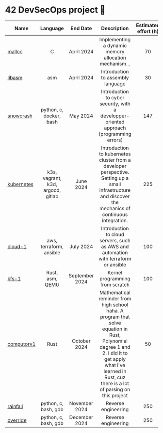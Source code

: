 # 42 DevSecOps project 🧠

| Name  | Language      | End Date      |                       Description                 | Estimated effort (h)   | Difficulty (1 to 5) |
| ----- |:-------------:| :-----------: | :------------------------------------------------:| :---------------------:| :------------------:|
| [malloc](https://github.com/waseemnaseeven/42_DevSecOps/20_MALLOC) | C | April 2024 | Implementing a dynamic memory allocation mechanism... | 70 | 3,5 |
| [libasm](https://github.com/waseemnaseeven/42_DevSecOps/21_LIBASM) | asm | April 2024 | Introduction to assembly language | 30 | 2,5 |
| [snowcrash](https://github.com/waseemnaseeven/42_DevSecOps/22_SNOWCRASH) | python, c, docker, bash | May 2024 | Introduction to cyber security, with a developper-oriented approach (programming errors) | 147 | 3,5 |
| [kubernetes](https://github.com/waseemnaseeven/42_DevSecOps/tree/main/23_IOT) | k3s, vagrant, k3d, argocd, gitlab | June 2024 | Introduction to kubernetes cluster from a developer perspective. Setting up a small infrastructure and discover the mechanics of continuous integration. | 225 | 4 |
| [cloud-1](https://github.com/waseemnaseeven/42_DevSecOps/24_CLOUD-1) | aws, terraform, ansible | July 2024 | Introduction to cloud servers, such as AWS and automation with terraform or ansible | 100 | 2,5 |
| [kfs-1](https://github.com/waseemnaseeven/42_DevSecOps/25_KFS-1) | Rust, asm, QEMU | September 2024 | Kernel programming from scratch | 100 | 3 |
| [computorv1](https://github.com/waseemnaseeven/42_DevSecOps/26_COMPUTORV1) | Rust | October 2024 | Mathematical reminder from high school haha. A program that solve equation in Rust, Polynomial degree 1 and 2. I did it to get apply what i've learned in Rust, cuz there is a lot of parsing on this project | 50 | 1 |
| [rainfall](https://github.com/waseemnaseeven/42_DevSecOps/27_RAINFALL) | python, c, bash, gdb | November 2024 | Reverse engineering | 250 | 3,5 |
| [override](https://github.com/waseemnaseeven/42_DevSecOps/28_OVERRIDE) | python, c, bash, gdb | December 2024 | Reverse engineering | 250 | 3,5 |
